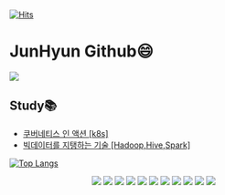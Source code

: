 ### 
[![Hits](https://hits.seeyoufarm.com/api/count/incr/badge.svg?url=https%3A%2F%2Fgithub.com%2FCjunhyun)](https://hits.seeyoufarm.com)


# JunHyun Github😄
<a href="https://cjh-blog.tistory.com/"><img src="https://img.shields.io/badge/Tistory-000000?style=flat-square&logo=Tistory&logoColor=ffffff"/></a>

  

## Study📚
- [쿠버네티스 인 액션 [k8s]](https://cjh-blog.tistory.com/24)
- [빅데이터를 지탱하는 기술 [Hadoop,Hive,Spark]](https://cjh-blog.tistory.com/25)

[![Top Langs](https://github-readme-stats.vercel.app/api/top-langs/?username=Cjunhyun&layout=compact)](https://github.com/Cjunhyun)


<div align=center>

<a href="" target="_blank"><img src="https://img.shields.io/badge/Kubernetes-326CE5?style=for-the-badge&logo=Kubernetes&logoColor=white"/></a>
<a href="" target="_blank"><img src="https://img.shields.io/badge/Docker-2496ED?style=for-the-badge&logo=Docker&logoColor=white"/></a>
<a href="" target="_blank"><img src="https://img.shields.io/badge/Springboot-6DB33F?style=for-the-badge&logo=Spring&logoColor=white"/></a>
<a href="" target="_blank"><img src="https://img.shields.io/badge/Android-3DDC84?style=flat-square&logo=Android&logoColor=white"/></a>
<a href="" target="_blank"><img src="https://img.shields.io/badge/MySQL-4479A1?style=for-the-badge&logo=MySQL&logoColor=white"/></a>
<a href="" target="_blank"> <img src="https://img.shields.io/badge/Amazon EC2-FF9900?style=for-the-badge&logo=Amazon EC2&logoColor=white"/></a>
<a href="" target="_blank"><img src="https://img.shields.io/badge/Amazon RDS-527FFF?style=for-the-badge&logo=Amazon RDS&logoColor=white"/></a>
<a href="" target="_blank"><img src="https://img.shields.io/badge/Amazon S3-569A31?style=for-the-badge&logo=Amazon S3&logoColor=white"/></a>
<a href="" target="_blank"><img src="https://img.shields.io/badge/JAVA-007396?style=flat-square&logo=Java&logoColor=white"/></a>
<a href="" target="_blank"><img src="https://img.shields.io/badge/Kotlin-0095D5?style=flat-square&logo=Kotlin&logoColor=white"/></a>
<a href="" target="_blank"><img src="https://img.shields.io/badge/Python-3776AB?style=flat-square&logo=Python&logoColor=white"/></a>

</div>
